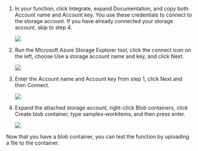 1. In your function, click Integrate, expand Documentation, and copy both Account name and Account key. You use these credentials to connect to the storage account. If you have already connected your storage account, skip to step 4.

    ![](https://github.com/fenago/katacoda-scenarios/raw/master/azure-functions/azure-functions-trigger-blob/steps/4/1.png)

2. Run the Microsoft Azure Storage Explorer tool, click the connect icon on the left, choose Use a storage account name and key, and click Next.

    ![](https://github.com/fenago/katacoda-scenarios/raw/master/azure-functions/azure-functions-trigger-blob/steps/4/2.png)

3. Enter the Account name and Account key from step 1, click Next and then Connect.

    ![](https://github.com/fenago/katacoda-scenarios/raw/master/azure-functions/azure-functions-trigger-blob/steps/4/3.png)

4. Expand the attached storage account, right-click Blob containers, click Create blob container, type samples-workitems, and then press enter.

    ![](https://github.com/fenago/katacoda-scenarios/raw/master/azure-functions/azure-functions-trigger-blob/steps/4/4.png)

Now that you have a blob container, you can test the function by uploading a file to the container.